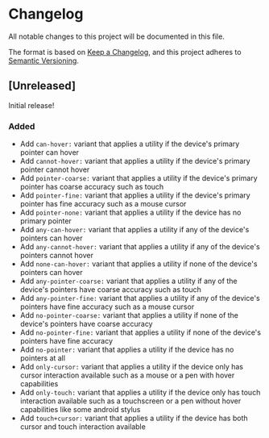 # Changelog
All notable changes to this project will be documented in this file.

The format is based on [Keep a Changelog](https://keepachangelog.com/en/1.0.0/),
and this project adheres to [Semantic Versioning](https://semver.org/spec/v2.0.0.html).

## [Unreleased]
Initial release!

### Added
- Add `can-hover:` variant that applies a utility if the device's primary pointer can hover
- Add `cannot-hover:` variant that applies a utility if the device's primary pointer cannot hover
- Add `pointer-coarse:` variant that applies a utility if the device's primary pointer has coarse accuracy such as touch
- Add `pointer-fine:` variant that applies a utility if the device's primary pointer has fine accuracy such as a mouse cursor
- Add `pointer-none:` variant that applies a utility if the device has no primary pointer
- Add `any-can-hover:` variant that applies a utility if any of the device's pointers can hover
- Add `any-cannot-hover:` variant that applies a utility if any of the device's pointers cannot hover
- Add `none-can-hover:` variant that applies a utility if none of the device's pointers can hover
- Add `any-pointer-coarse:` variant that applies a utility if any of the device's pointers have coarse accuracy such as touch
- Add `any-pointer-fine:` variant that applies a utility if any of the device's pointers have fine accuracy such as a mouse cursor
- Add `no-pointer-coarse:` variant that applies a utility if none of the device's pointers have coarse accuracy
- Add `no-pointer-fine:` variant that applies a utility if none of the device's pointers have fine accuracy
- Add `no-pointer:` variant that applies a utility if the device has no pointers at all
- Add `only-cursor:` variant that applies a utility if the device only has cursor interaction available such as a mouse or a pen with hover capabilities
- Add `only-touch:` variant that applies a utility if the device only has touch interaction available such as a touchscreen or a pen without hover capabilities like some android stylus
- Add `touch+cursor:` variant that applies a utility if the device has both cursor and touch interaction available
